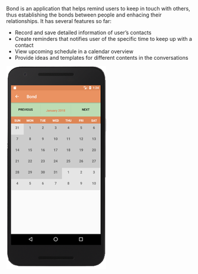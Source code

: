 Bond is an application that helps remind users to keep in touch with others, thus establishing the bonds between people and enhacing their relationships. It has several features so far:
- Record and save detailed information of user’s contacts
- Create reminders that notifies user of the specific time to keep up with a contact
- View upcoming schedule in a calendar overview
- Provide ideas and templates for different contents in the conversations

![calendar](Bond%20Calendar.png)

